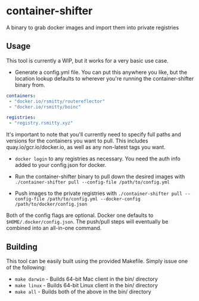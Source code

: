 # container-shifter
A binary to grab docker images and import them into private registries

## Usage

This tool is currently a WIP, but it works for a very basic use case.

- Generate a config.yml file. You can put this anywhere you like, but the location lookup defaults to wherever you're running the container-shifter binary from.
```yaml
containers:
 - "docker.io/rsmitty/routereflector"
 - "docker.io/rsmitty/boinc"

registries:
 - "registry.rsmitty.xyz"
```
It's important to note that you'll currently need to specify full paths and versions for the containers you want to pull. This includes quay.io/gcr.io/docker.io, as well as any non-latest tags you want.

- `docker login` to any registries as necessary. You need the auth info added to your config.json for docker.

- Run the container-shifter binary to pull down the desired images with `./container-shifter pull --config-file /path/to/config.yml`

- Push images to the private registries with `./container-shifter pull --config-file /path/to/config.yml --docker-config /path/to/docker/config.json`

Both of the config flags are optional. Docker one defaults to `$HOME/.docker/config.json`. The push/pull steps will eventually be combined into an all-in-one command.

## Building

This tool can be easily built using the provided Makefile. Simply issue one of the following:
- `make darwin` - Builds 64-bit Mac client in the bin/ directory
- `make linux` - Builds 64-bit Linux client in the bin/ directory
- `make all` - Builds both of the above in the bin/ directory
